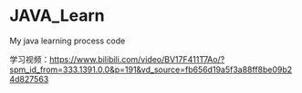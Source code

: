 # JAVA_Learn
My java learning process code

学习视频：https://www.bilibili.com/video/BV17F411T7Ao/?spm_id_from=333.1391.0.0&p=191&vd_source=fb656d19a5f3a88ff8be09b24d827563
